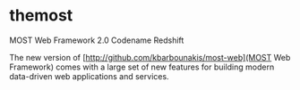 # themost
MOST Web Framework 2.0 Codename Redshift

The new version of [http://github.com/kbarbounakis/most-web](MOST Web Framework) 
comes with a large set of new features for building modern data-driven web applications and services.
